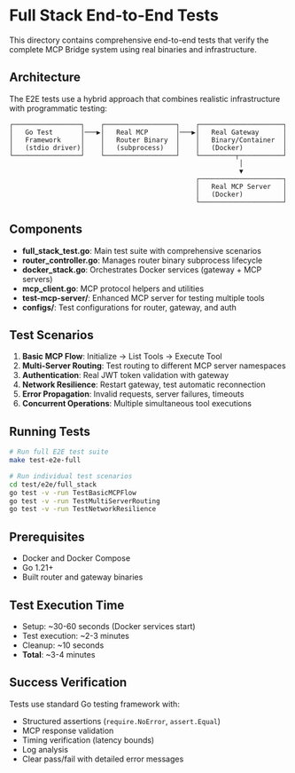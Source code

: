 # Full Stack End-to-End Tests

This directory contains comprehensive end-to-end tests that verify the complete MCP Bridge system using real binaries and infrastructure.

## Architecture

The E2E tests use a hybrid approach that combines realistic infrastructure with programmatic testing:

```
┌─────────────────┐    ┌──────────────────┐    ┌─────────────────────┐
│   Go Test       │───▶│   Real MCP       │───▶│   Real Gateway      │
│   Framework     │    │   Router Binary  │    │   Binary/Container  │
│   (stdio driver)│    │   (subprocess)   │    │   (Docker)          │
└─────────────────┘    └──────────────────┘    └─────────┬───────────┘
                                                          │
                                                          ▼
                                               ┌─────────────────────┐
                                               │   Real MCP Server   │
                                               │   (Docker)          │
                                               └─────────────────────┘
```

## Components

- **full_stack_test.go**: Main test suite with comprehensive scenarios
- **router_controller.go**: Manages router binary subprocess lifecycle
- **docker_stack.go**: Orchestrates Docker services (gateway + MCP servers)
- **mcp_client.go**: MCP protocol helpers and utilities
- **test-mcp-server/**: Enhanced MCP server for testing multiple tools
- **configs/**: Test configurations for router, gateway, and auth

## Test Scenarios

1. **Basic MCP Flow**: Initialize → List Tools → Execute Tool
2. **Multi-Server Routing**: Test routing to different MCP server namespaces
3. **Authentication**: Real JWT token validation with gateway
4. **Network Resilience**: Restart gateway, test automatic reconnection
5. **Error Propagation**: Invalid requests, server failures, timeouts
6. **Concurrent Operations**: Multiple simultaneous tool executions

## Running Tests

```bash
# Run full E2E test suite
make test-e2e-full

# Run individual test scenarios
cd test/e2e/full_stack
go test -v -run TestBasicMCPFlow
go test -v -run TestMultiServerRouting
go test -v -run TestNetworkResilience
```

## Prerequisites

- Docker and Docker Compose
- Go 1.21+
- Built router and gateway binaries

## Test Execution Time

- Setup: ~30-60 seconds (Docker services start)
- Test execution: ~2-3 minutes
- Cleanup: ~10 seconds
- **Total**: ~3-4 minutes

## Success Verification

Tests use standard Go testing framework with:
- Structured assertions (`require.NoError`, `assert.Equal`)
- MCP response validation
- Timing verification (latency bounds)
- Log analysis
- Clear pass/fail with detailed error messages